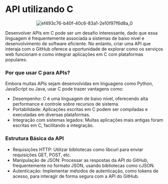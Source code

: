 # API utilizando C

<div align="center">
  
  ![ef493c76-b40f-40c6-83a1-2e10f97f6d8a_0](https://github.com/user-attachments/assets/15222a93-9b1b-4e7e-9974-40bc8c1305a8)
  
</div>

Desenvolver APIs em C pode ser um desafio interessante, dado que essa linguagem é frequentemente associada a sistemas de baixo nível e desenvolvimento de software eficiente. No entanto, criar uma API que interaja com o GitHub oferece a oportunidade de explorar como os serviços web funcionam e como integrar aplicações em C com plataformas populares.

### Por que usar C para APIs?

Embora muitas APIs sejam desenvolvidas em linguagens como Python, JavaScript ou Java, usar C pode trazer vantagens como:

  - Desempenho: C é uma linguagem de baixo nível, oferecendo alta performance e controle sobre recursos de sistema.
  - Portabilidade: Aplicações escritas em C podem ser compiladas e executadas em diversas plataformas.
  - Integração com sistemas legados: Muitas aplicações mais antigas foram escritas em C, facilitando a integração.

### Estrutura Básica da API

  -  Requisições HTTP: Utilizar bibliotecas como libcurl para enviar requisições GET, POST, etc.
  -  Manipulação de JSON: Processar as respostas da API do GitHub, frequentemente no formato JSON, usando bibliotecas como cJSON.
  -  Autenticação: Implementar métodos de autenticação, como tokens de acesso, para interagir de forma segura com a API do GitHub.

